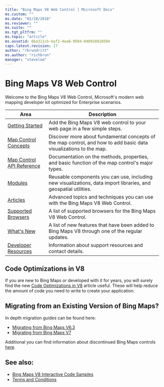 ```yaml
---
title: "Bing Maps V8 Web Control | Microsoft Docs"
ms.custom: ""
ms.date: "02/28/2018"
ms.reviewer: ""
ms.suite: ""
ms.tgt_pltfrm: ""
ms.topic: "article"
ms.assetid: 6ba311cb-baf2-4ea8-9504-040918810594
caps.latest.revision: 17
author: "rbrundritt"
ms.author: "richbrun"
manager: "stevelom"
---
```

# Bing Maps V8 Web Control
Welcome to the Bing Maps V8 Web Control, Microsoft's modern web mapping developer kit optimized for Enterprise scenarios. 

Area          | Description
------------- | ----------------------
[Getting Started](../v8-web-control/getting-started-creating-and-hosting-a-map-control.md) | Add the Bing Maps V8 web control to your web page in a few simple steps.
[Map Control Concepts](../v8-web-control/map-control-concepts.md) | Discover more about fundamental concepts of the map control, and how to add basic data visualizations to the map.
[Map Control API Reference](../v8-web-control/map-control-api-reference.md) | Documentation on the methods, properties, and basic function of the map control's major types.
[Modules](../v8-web-control/modules.md) |  Reusable components you can use, including new visualizations, data import libraries, and geospatial utilities.
[Articles](../v8-web-control/articles.md) | Advanced topics and techniques you can use with the Bing Maps V8 Web Control.
[Supported Browsers](../v8-web-control/supported-browsers.md) | A list of supported browsers for the Bing Maps V8 Web Control.
[What's New](../v8-web-control/what-s-new.md) | A list of new features that have been added to Bing Maps V8 through one of the regular updates.  
[Developer Resources](../v8-web-control/developer-resources.md) |  Information about support resources and contact details.

## Code Optimizations in V8

If you are new to Bing Maps or developed with it for years, you will surely find the new [Code Optimizations in V8](../v8-web-control/code-optimizations-in-v8.md) article useful. These will help reduce the amount of code you need to write to create your application.

## Migrating from an Existing Version of Bing Maps?

In depth migration guides can be found here:

* [Migrating from Bing Maps V6.3](http://social.technet.microsoft.com/wiki/contents/articles/34568.bing-maps-v6-3-to-v8-migration-guide.aspx)
* [Migrating from Bing Maps V7](http://social.technet.microsoft.com/wiki/contents/articles/34563.bing-maps-v7-to-v8-migration-guide.aspx)

Additional you can find information about discontinued Bing Maps controls [here](https://www.microsoft.com/maps/discon-control-migrat-guide.aspx).

## See also:

  * [Bing Maps V8 Interactive Code Samples](http://www.bing.com/api/maps/sdk/mapcontrol/isdk)
  * [Terms and Conditions](http://go.microsoft.com/fwlink?LinkID=66121)
  